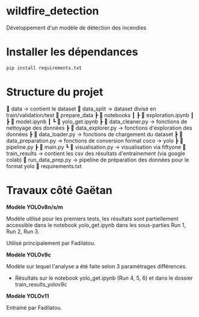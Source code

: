 # wildfire_detection
Développement d'un modèle de détection des incendies

# Installer les dépendances 
```python
pip install requirements.txt
```

# Structure du projet

📂 data                  -> contient le dataset
📂 data_split            -> dataset divisé en train/validation/test
📂 prepare_data
 ┣ 📂 notebooks
 ┃ ┣ 📄 exploration.ipynb
 ┃ ┣ 📄 model.ipynb
 ┃ ┗ 📄 yolo_get.ipynb
 ┣ 📄 data_cleaner.py     -> fonctions de nettoyage des données
 ┣ 📄 data_explorer.py    -> fonctions d'exploration des données
 ┣ 📄 data_loader.py      -> fonctions de chargement du dataset
 ┣ 📄 data_preparation.py -> fonctions de conversion format coco -> yolo
 ┣ 📄 pipeline.py
 ┣ 📄 main.py
 ┗ 📄 visualisation.py    -> visualisation via fiftyone
📂 train_results          -> contient les csv des résultats d'entrainement (via google colab)
📄 run_data_prep.py       -> pipeline de préparation des données pour le format yolo
📄 requirements.txt

# Travaux côté Gaëtan

**Modèle YOLOv8n/s/m**

Modèle utilisé pour les premiers tests, les résultats sont partiellement accessible dans le notebook yolo_get.ipynb dans les sous-parties Run 1, Run 2, Run 3.

Utilisé principalement par Fadilatou.

**Modèle YOLOv9c**

Modèle sur lequel l'analyse a été faite selon 3 paramètrages différences.

- Résultats sur le notebook yolo_get.ipynb (Run 4, 5, 6) et dans le dossier train_results_yolov9c

**Modèle YOLOv11**

Entrainé par Fadilatou.